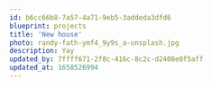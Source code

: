 ```yaml
---
id: b6cc66b8-7a57-4a71-9eb5-3addeda3dfd6
blueprint: projects
title: 'New house'
photo: randy-fath-ymf4_9y9s_a-unsplash.jpg
description: Yay
updated_by: 7ffff671-2f8c-416c-8c2c-d2408e0f5aff
updated_at: 1658526994
---
```


